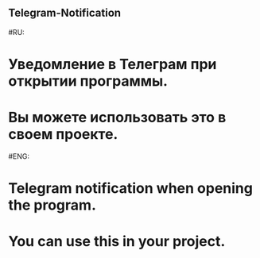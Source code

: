 ## Telegram-Notification
#RU:
# Уведомление в Телеграм при открытии программы.
# Вы можете использовать это в своем проекте.
#ENG:
# Telegram notification when opening the program.
# You can use this in your project.
